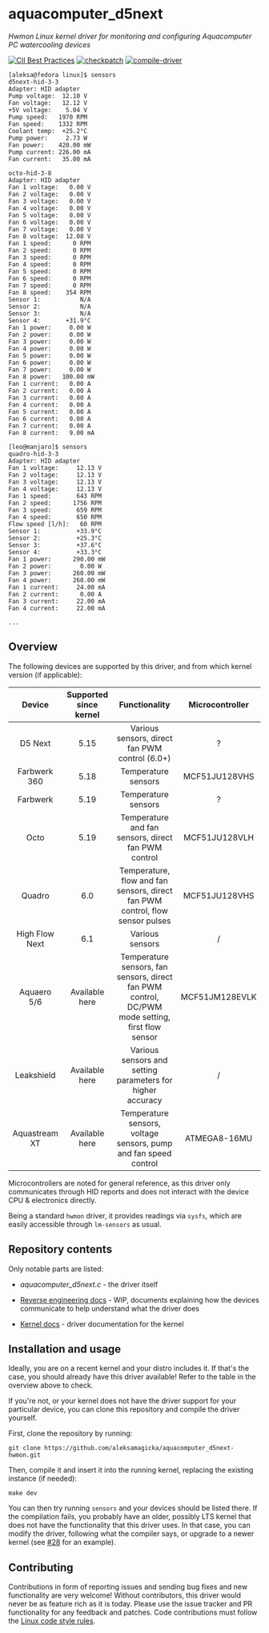 # aquacomputer_d5next

_Hwmon Linux kernel driver for monitoring and configuring Aquacomputer PC watercooling devices_

[![CII Best Practices](https://bestpractices.coreinfrastructure.org/projects/6592/badge)](https://bestpractices.coreinfrastructure.org/projects/6592) [![checkpatch](https://github.com/aleksamagicka/aquacomputer_d5next-hwmon/actions/workflows/checkpatch.yaml/badge.svg)](https://github.com/aleksamagicka/aquacomputer_d5next-hwmon/actions/workflows/checkpatch.yaml) [![compile-driver](https://github.com/aleksamagicka/aquacomputer_d5next-hwmon/actions/workflows/compile-driver.yaml/badge.svg)](https://github.com/aleksamagicka/aquacomputer_d5next-hwmon/actions/workflows/compile-driver.yaml)

```shell
[aleksa@fedora linux]$ sensors
d5next-hid-3-3
Adapter: HID adapter
Pump voltage:  12.10 V
Fan voltage:   12.12 V
+5V voltage:    5.04 V
Pump speed:   1970 RPM
Fan speed:    1332 RPM
Coolant temp:  +25.2°C
Pump power:     2.73 W
Fan power:    420.00 mW
Pump current: 226.00 mA
Fan current:   35.00 mA

octo-hid-3-8
Adapter: HID adapter
Fan 1 voltage:   0.00 V  
Fan 2 voltage:   0.00 V  
Fan 3 voltage:   0.00 V  
Fan 4 voltage:   0.00 V  
Fan 5 voltage:   0.00 V  
Fan 6 voltage:   0.00 V  
Fan 7 voltage:   0.00 V  
Fan 8 voltage:  12.08 V  
Fan 1 speed:      0 RPM
Fan 2 speed:      0 RPM
Fan 3 speed:      0 RPM
Fan 4 speed:      0 RPM
Fan 5 speed:      0 RPM
Fan 6 speed:      0 RPM
Fan 7 speed:      0 RPM
Fan 8 speed:    354 RPM
Sensor 1:           N/A  
Sensor 2:           N/A  
Sensor 3:           N/A  
Sensor 4:       +31.9°C  
Fan 1 power:     0.00 W  
Fan 2 power:     0.00 W  
Fan 3 power:     0.00 W  
Fan 4 power:     0.00 W  
Fan 5 power:     0.00 W  
Fan 6 power:     0.00 W  
Fan 7 power:     0.00 W  
Fan 8 power:   100.00 mW 
Fan 1 current:   0.00 A  
Fan 2 current:   0.00 A  
Fan 3 current:   0.00 A  
Fan 4 current:   0.00 A  
Fan 5 current:   0.00 A  
Fan 6 current:   0.00 A  
Fan 7 current:   0.00 A  
Fan 8 current:   9.00 mA

[leo@manjaro]$ sensors
quadro-hid-3-3
Adapter: HID adapter
Fan 1 voltage:     12.13 V  
Fan 2 voltage:     12.13 V  
Fan 3 voltage:     12.13 V  
Fan 4 voltage:     12.13 V  
Fan 1 speed:       643 RPM
Fan 2 speed:      1756 RPM
Fan 3 speed:       659 RPM
Fan 4 speed:       650 RPM
Flow speed [l/h]:   60 RPM
Sensor 1:          +33.9°C  
Sensor 2:          +25.3°C  
Sensor 3:          +37.6°C  
Sensor 4:          +33.3°C  
Fan 1 power:      290.00 mW 
Fan 2 power:        0.00 W  
Fan 3 power:      260.00 mW 
Fan 4 power:      260.00 mW 
Fan 1 current:     24.00 mA 
Fan 2 current:      0.00 A  
Fan 3 current:     22.00 mA 
Fan 4 current:     22.00 mA

...
```

## Overview

The following devices are supported by this driver, and from which kernel version (if applicable):

|     Device     | Supported since kernel |                        Functionality                         | Microcontroller |
| :------------: | :--------------------: | :----------------------------------------------------------: | :-------------: |
|    D5 Next     |          5.15          |        Various sensors, direct fan PWM control (6.0+)        |        ?        |
|  Farbwerk 360  |          5.18          |                     Temperature sensors                      |  MCF51JU128VHS  |
|    Farbwerk    |          5.19          |                     Temperature sensors                      |        ?        |
|      Octo      |          5.19          |     Temperature and fan sensors, direct fan PWM control      |  MCF51JU128VLH  |
|     Quadro     |          6.0           | Temperature, flow and fan sensors, direct fan PWM control, flow sensor pulses |  MCF51JU128VHS  |
| High Flow Next |          6.1           |                       Various sensors                        |        /        |
|  Aquaero 5/6   |     Available here     | Temperature sensors, fan sensors, direct fan PWM control, DC/PWM mode setting, first flow sensor | MCF51JM128EVLK  |
|   Leakshield   |     Available here     |  Various sensors and setting parameters for higher accuracy  |        /        |
| Aquastream XT  |     Available here     | Temperature sensors, voltage sensors, pump and fan speed control | ATMEGA8-16MU |

Microcontrollers are noted for general reference, as this driver only communicates through HID reports and does not interact with the device CPU & electronics directly.

Being a standard `hwmon` driver, it provides readings via `sysfs`, which are easily accessible through `lm-sensors` as usual.

## Repository contents

Only notable parts are listed:

* _aquacomputer_d5next.c_ - the driver itself
* [Reverse engineering docs](re-docs) - WIP, documents explaining how the devices communicate to help understand what
  the driver does

* [Kernel docs](docs) - driver documentation for the kernel

## Installation and usage

Ideally, you are on a recent kernel and your distro includes it. If that's the case, you should already have this driver
available! Refer to the table in the overview above to check.

If you're not, or your kernel does not have the driver support for your particular device, you can clone this repository
and compile the driver yourself.

First, clone the repository by running:

```commandline
git clone https://github.com/aleksamagicka/aquacomputer_d5next-hwmon.git
```

Then, compile it and insert it into the running kernel, replacing the existing instance (if needed):

```commandline
make dev
```

You can then try running `sensors` and your devices should be listed there. If the compilation fails, you probably have
an older, possibly LTS kernel that does not have the functionality that this driver uses. In that case, you can modify the driver, following what the compiler says, or upgrade to a newer kernel (see [#28][#28] for an example).


[#28]: https://github.com/aleksamagicka/aquacomputer_d5next-hwmon/issues/28

## Contributing

Contributions in form of reporting issues and sending bug fixes and new functionality are very welcome! Without contributors, this driver would never be as feature rich as it is today. Please use the issue tracker and PR functionality for any feedback and patches. Code contributions must follow the [Linux code style rules](https://www.kernel.org/doc/html/v4.10/process/coding-style.html).
